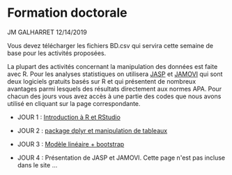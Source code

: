 Formation doctorale
================
JM GALHARRET
12/14/2019

Vous devez télécharger les fichiers BD.csv qui servira cette semaine de base pour les activités proposées.

La plupart des activités concernant la manipulation des données est faite avec R. Pour les analyses statistiques on utilisera [JASP](https://jasp-stats.org) et [JAMOVI](https://www.jamovi.org) qui sont deux logiciels gratuits basés sur R et qui présentent de nombreux avantages parmi lesquels des résultats directement aux normes APA. 
Pour chacun des jours vous avez accès à une partie des codes que nous avons utilisé en cliquant sur la page correspondante. 

- JOUR 1 : [Introduction à R et RStudio](jour1.md)
- JOUR 2 : [package dplyr et manipulation de tableaux](jour2.md)

- JOUR 3 : [Modèle linéaire + bootstrap](jour3.md)

- JOUR 4 : Présentation de JASP et JAMOVI.  Cette page n'est pas incluse dans le site ... 
